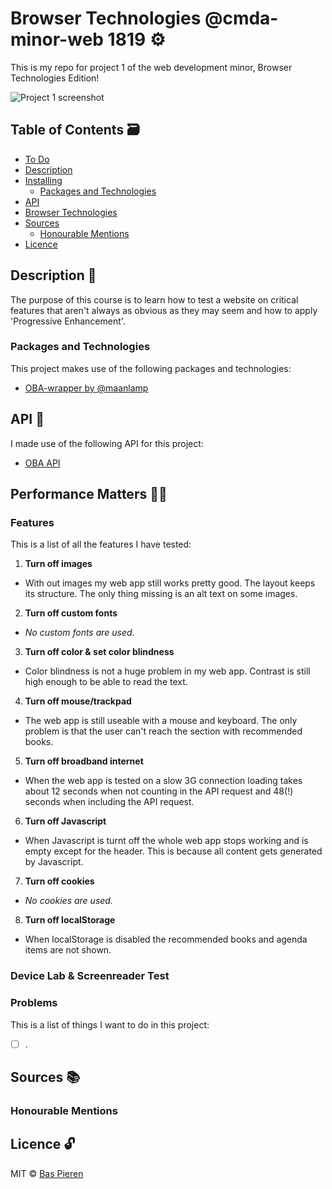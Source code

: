 # Browser Technologies @cmda-minor-web 1819 ⚙️

This is my repo for project 1 of the web development minor, Browser Technologies Edition!

![Project 1 screenshot](https://i.imgur.com/xbocDDu.png)

## Table of Contents 🗃
* [To Do](#to-do-)
* [Description](#description-)
* [Installing](#installing-)
  * [Packages and Technologies](#packages-and-technologies)
* [API](#api-)
* [Browser Technologies](#browser-technologies-)
* [Sources](#sources-)
  * [Honourable Mentions](#honourable-mentions)
* [Licence](#licence-)

## Description 📝
The purpose of this course is to learn how to test a website on critical features that aren't always as obvious as they may seem and how to apply 'Progressive Enhancement'.

### Packages and Technologies
This project makes use of the following packages and technologies:

* [OBA-wrapper by @maanlamp](https://github.com/maanlamp/OBA-wrapper)

## API 🐒
I made use of the following API for this project:

* [OBA API](https://zoeken.oba.nl/api/v1/)

## Performance Matters 🏃🏻

### Features
This is a list of all the features I have tested:

1. __Turn off images__
  - With out images my web app still works pretty good. The layout keeps its structure. The only thing missing is an alt text on some images.
2. __Turn off custom fonts__
  - *No custom fonts are used.*
3. __Turn off color & set color blindness__
  - Color blindness is not a huge problem in my web app. Contrast is still high enough to be able to read the text.
4. __Turn off mouse/trackpad__
  - The web app is still useable with a mouse and keyboard. The only problem is that the user can't reach the section with recommended books.
5. __Turn off broadband internet__
  - When the web app is tested on a slow 3G connection loading takes about 12 seconds when not counting in the API request and 48(!) seconds when including the API request.
6. __Turn off Javascript__
  - When Javascript is turnt off the whole web app stops working and is empty except for the header. This is because all content gets generated by Javascript.
7. __Turn off cookies__
  - *No cookies are used.*
8. __Turn off localStorage__
  - When localStorage is disabled the recommended books and agenda items are not shown.

### Device Lab & Screenreader Test


### Problems
This is a list of things I want to do in this project:

- [ ] .

## Sources 📚

### Honourable Mentions

## Licence 🔓
MIT © [Bas Pieren](https://github.com/BasPieren)
